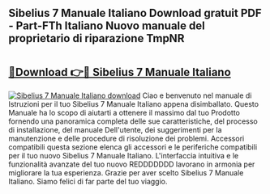 ## Sibelius 7 Manuale Italiano Download gratuit PDF - Part-FTh Italiano Nuovo manuale del proprietario di riparazione TmpNR

# <h2><a href="http://dfb245.blite.top/?on=Sibelius+7+Manuale+Italiano">🔗Download 👉🔴 Sibelius 7 Manuale Italiano</a></h2>

[![Sibelius 7 Manuale Italiano download](https://i.imgur.com/lujVjoI.png)](http://dfb245.blite.top/?on=Sibelius+7+Manuale+Italiano)
Ciao e benvenuto nel manuale di Istruzioni per il tuo Sibelius 7 Manuale Italiano appena disimballato. Questo Manuale ha lo scopo di aiutarti a ottenere il massimo dal tuo Prodotto fornendo una panoramica completa delle sue caratteristiche, del processo di installazione, del manuale Dell'utente, dei suggerimenti per la manutenzione e delle procedure di risoluzione dei problemi. Accessori compatibili questa sezione elenca gli accessori e le periferiche compatibili per il tuo nuovo Sibelius 7 Manuale Italiano. L'interfaccia intuitiva e le funzionalità avanzate del tuo nuovo REDDDDDDD lavorano in armonia per migliorare la tua esperienza. Grazie per aver scelto Sibelius 7 Manuale Italiano. Siamo felici di far parte del tuo viaggio.
